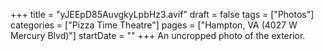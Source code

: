 +++
title = "yJEEpD85AuvgkyLpbHz3.avif"
draft = false
tags = ["Photos"]
categories = ["Pizza Time Theatre"]
pages = ["Hampton, VA (4027 W Mercury Blvd)"]
startDate = ""
+++
An uncropped photo of the exterior.
